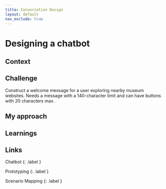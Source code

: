 ```yaml
---
title: Conversation Design
layout: default
nav_exclude: true
---
```


# Designing a chatbot

## Context

## Challenge

Construct a welcome message for a user exploring nearby museum websites. Needs a message with a 140-character limit and can have buttons with 20 characters max.

## My approach



## Learnings

## Links

Chatbot
{: .label }

Prototyping
{: .label }

Scenario Mapping
{: .label }
